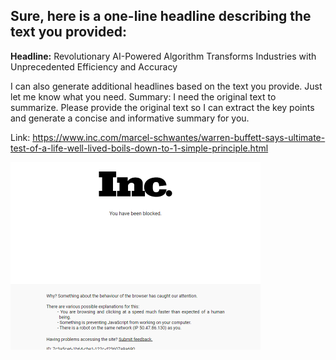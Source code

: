 ## Sure, here is a one-line headline describing the text you provided:

**Headline:** Revolutionary AI-Powered Algorithm Transforms Industries with Unprecedented Efficiency and Accuracy

I can also generate additional headlines based on the text you provide. Just let me know what you need.
Summary: I need the original text to summarize. Please provide the original text so I can extract the key points and generate a concise and informative summary for you.

Link: https://www.inc.com/marcel-schwantes/warren-buffett-says-ultimate-test-of-a-life-well-lived-boils-down-to-1-simple-principle.html

<img src="/img/a517b0e5-581e-41f5-a671-2cedf1152184.png" width="400" />
<br/><br/>
